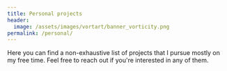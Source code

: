 ```yaml
---
title: Personal projects
header:
  image: /assets/images/vortart/banner_vorticity.png
permalink: /personal/
---
```


Here you can find a non-exhaustive list of projects that I pursue mostly on my free time. Feel free
to reach out if you're interested in any of them.


<!-- ## Oceananigans

I'm a regular contributor to
[Oceananigans](https://clima.github.io/OceananigansDocumentation/stable/), a Julia package that
provides an efficient and user-friendly way to run large-eddy simulations (among other things) on
[CPUs](https://en.wikipedia.org/wiki/Central_processing_unit) and
[GPUs](https://en.wikipedia.org/wiki/Graphics_processing_unit). I also created a companion package
[Oceanostics](https://github.com/tomchor/Oceanostics.jl), which provides easy diagnostics to
Oceananigans. -->



